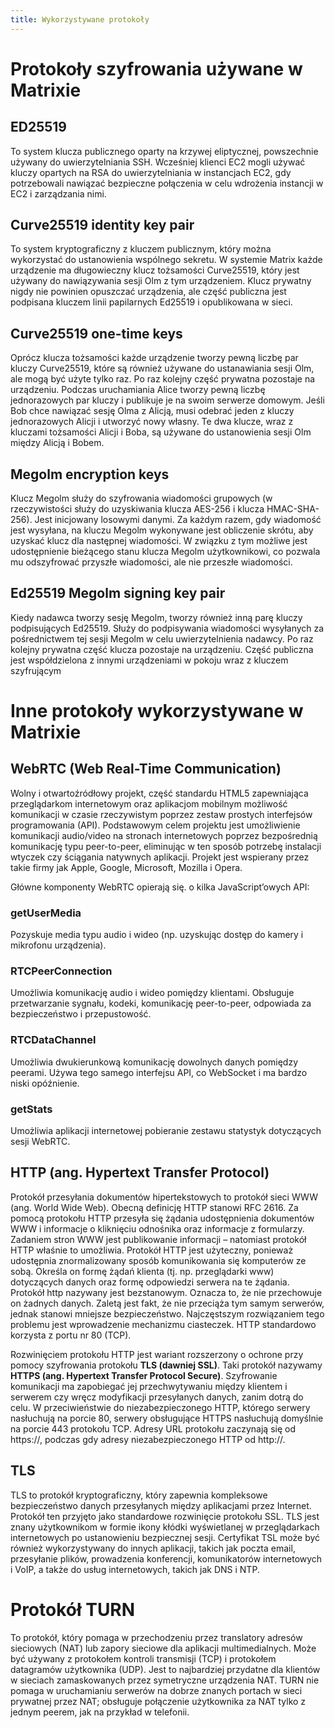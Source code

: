 ```yaml
---
title: Wykorzystywane protokoły
---
```

# **Protokoły szyfrowania używane w Matrixie**

## ED25519
To system klucza publicznego oparty na krzywej eliptycznej, powszechnie używany do uwierzytelniania SSH.
Wcześniej klienci EC2 mogli używać kluczy opartych na RSA do uwierzytelniania w instancjach EC2,
gdy potrzebowali nawiązać bezpieczne połączenia w celu wdrożenia instancji w EC2 i zarządzania nimi.

## Curve25519 identity key pair
To system kryptograficzny z kluczem publicznym, który można wykorzystać do ustanowienia wspólnego sekretu.
W systemie Matrix każde urządzenie ma długowieczny klucz tożsamości Curve25519, który jest używany do nawiązywania sesji Olm z tym urządzeniem.
Klucz prywatny nigdy nie powinien opuszczać urządzenia, ale część publiczna jest podpisana kluczem linii papilarnych Ed25519 i opublikowana w sieci.

## Curve25519 one-time keys
Oprócz klucza tożsamości każde urządzenie tworzy pewną liczbę par kluczy Curve25519, które są również używane do ustanawiania sesji Olm, ale mogą być użyte tylko raz.
Po raz kolejny część prywatna pozostaje na urządzeniu. Podczas uruchamiania Alice tworzy pewną liczbę jednorazowych par kluczy i publikuje je na swoim serwerze domowym.
Jeśli Bob chce nawiązać sesję Olma z Alicją, musi odebrać jeden z kluczy jednorazowych Alicji i utworzyć nowy własny.
Te dwa klucze, wraz z kluczami tożsamości Alicji i Boba, są używane do ustanowienia sesji Olm między Alicją i Bobem.

## Megolm encryption keys 
Klucz Megolm służy do szyfrowania wiadomości grupowych (w rzeczywistości służy do uzyskiwania klucza AES-256 i klucza HMAC-SHA-256).
Jest inicjowany losowymi danymi. Za każdym razem, gdy wiadomość jest wysyłana, na kluczu Megolm wykonywane jest obliczenie skrótu,
aby uzyskać klucz dla następnej wiadomości. W związku z tym możliwe jest udostępnienie bieżącego stanu klucza Megolm użytkownikowi,
co pozwala mu odszyfrować przyszłe wiadomości, ale nie przeszłe wiadomości.

## Ed25519 Megolm signing key pair 
Kiedy nadawca tworzy sesję Megolm, tworzy również inną parę kluczy podpisujących Ed25519.
Służy do podpisywania wiadomości wysyłanych za pośrednictwem tej sesji Megolm w celu uwierzytelnienia nadawcy.
Po raz kolejny prywatna część klucza pozostaje na urządzeniu. Część publiczna jest współdzielona z innymi urządzeniami w pokoju wraz z kluczem szyfrującym

# **Inne protokoły wykorzystywane w Matrixie**
## WebRTC (Web Real-Time Communication)
Wolny i otwartoźródłowy projekt, część standardu HTML5 zapewniająca przeglądarkom internetowym oraz aplikacjom mobilnym możliwość komunikacji w czasie rzeczywistym
poprzez zestaw prostych interfejsów programowania (API). Podstawowym celem projektu jest umożliwienie komunikacji audio/video na stronach internetowych poprzez
bezpośrednią komunikację typu peer-to-peer, eliminując w ten sposób potrzebę instalacji wtyczek czy ściągania natywnych aplikacji.
Projekt jest wspierany przez takie firmy jak Apple, Google, Microsoft, Mozilla i Opera.

Główne komponenty WebRTC opierają się. o kilka JavaScript’owych API:

### getUserMedia
Pozyskuje media typu audio i wideo (np. uzyskując dostęp do kamery i mikrofonu urządzenia).
### RTCPeerConnection
Umożliwia komunikację audio i wideo pomiędzy klientami. Obsługuje przetwarzanie sygnału, kodeki, komunikację peer-to-peer, odpowiada za bezpieczeństwo i przepustowość.
### RTCDataChannel 
Umożliwia dwukierunkową komunikację dowolnych danych pomiędzy peerami. Używa tego samego interfejsu API, co WebSocket i ma bardzo niski opóźnienie.
### getStats 
Umożliwia aplikacji internetowej pobieranie zestawu statystyk dotyczących sesji WebRTC. 

## HTTP (ang. Hypertext Transfer Protocol)
Protokół przesyłania dokumentów hipertekstowych to protokół sieci WWW (ang. World Wide Web). Obecną definicję HTTP stanowi RFC 2616.
Za pomocą protokołu HTTP przesyła się żądania udostępnienia dokumentów WWW i informacje o kliknięciu odnośnika oraz informacje z formularzy.
Zadaniem stron WWW jest publikowanie informacji – natomiast protokół HTTP właśnie to umożliwia.
Protokół HTTP jest użyteczny, ponieważ udostępnia znormalizowany sposób komunikowania się komputerów ze sobą.
Określa on formę żądań klienta (tj. np. przeglądarki www) dotyczących danych oraz formę odpowiedzi serwera na te żądania.
Protokół http nazywany jest bezstanowym. Oznacza to, że nie przechowuje on żadnych danych.
Zaletą jest fakt, że nie przeciąża tym samym serwerów, jednak stanowi mniejsze bezpieczeństwo.
Najczęstszym rozwiązaniem tego problemu jest wprowadzenie mechanizmu ciasteczek.
HTTP standardowo korzysta z portu nr 80 (TCP).

Rozwinięciem protokołu HTTP jest wariant rozszerzony o ochrone przy pomocy szyfrowania protokołu **TLS (dawniej SSL)**.
Taki protokół nazywamy **HTTPS (ang. Hypertext Transfer Protocol Secure)**.
Szyfrowanie komunikacji ma zapobiegać jej przechwytywaniu między klientem i serwerem czy wręcz modyfikacji przesyłanych danych, zanim dotrą do celu.
W przeciwieństwie do niezabezpieczonego HTTP, którego serwery nasłuchują na porcie 80, serwery obsługujące HTTPS nasłuchują domyślnie na porcie 443 protokołu TCP.
Adresy URL protokołu zaczynają się od https://, podczas gdy adresy niezabezpieczonego HTTP od http://.

## TLS
TLS to protokół kryptograficzny, który zapewnia kompleksowe bezpieczeństwo danych przesyłanych między aplikacjami przez Internet.
Protokół ten przyjęto jako standardowe rozwinięcie protokołu SSL. TLS jest znany użytkownikom w formie ikony kłódki wyświetlanej w przeglądarkach 
internetowych po ustanowieniu bezpiecznej sesji. Certyfikat TSL może być również wykorzystywany do innych aplikacji, takich jak poczta email,
przesyłanie plików, prowadzenia konferencji, komunikatorów internetowych i VoIP, a także do usług internetowych, takich jak DNS i NTP.

# **Protokół TURN**
To protokół, który pomaga w przechodzeniu przez translatory adresów sieciowych (NAT) lub zapory sieciowe dla aplikacji multimedialnych.
Może być używany z protokołem kontroli transmisji (TCP) i protokołem datagramów użytkownika (UDP). 
Jest to najbardziej przydatne dla klientów w sieciach zamaskowanych przez symetryczne urządzenia NAT.
TURN nie pomaga w uruchamianiu serwerów na dobrze znanych portach w sieci prywatnej przez NAT;
obsługuje połączenie użytkownika za NAT tylko z jednym peerem, jak na przykład w telefonii.
